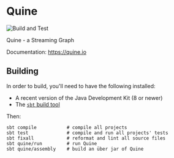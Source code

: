 # Quine
![Build and Test](https://github.com/thatdot/quine/workflows/CI/badge.svg)

Quine - a Streaming Graph

Documentation: <https://quine.io>

## Building

In order to build, you'll need to have the following installed:

  * A recent version of the Java Development Kit (8 or newer)
  * The [`sbt` build tool](https://www.scala-sbt.org/download.html)

Then:

```
sbt compile           # compile all projects
sbt test              # compile and run all projects' tests
sbt fixall            # reformat and lint all source files
sbt quine/run         # run Quine
sbt quine/assembly    # build an über jar of Quine
```
